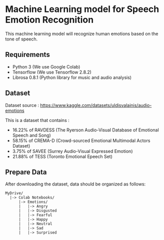 # Machine Learning model for Speech Emotion Recognition
This machine learning model will recognize human emotions based on the tone of speech.
## Requirements
  * Python 3 (We use Google Colab)
  * Tensorflow (We use Tensorflow 2.8.2)
  * Librosa 0.8.1 (Python library for music and audio analysis)

## Dataset
  Dataset source : https://www.kaggle.com/datasets/uldisvalainis/audio-emotions
  
  This is a dataset that contains : 
   * 16.22% of RAVDESS (The Ryerson Audio-Visual Database of Emotional Speech and Song)
   * 58.15% of CREMA-D (Crowd-sourced Emotional Multimodal Actors Dataset)
   * 3.75% of SAVEE (Surrey Audio-Visual Expressed Emotion)
   * 21.88% of TESS (Toronto Emotional Epeech Set)

## Prepare Data
  After downloading the dataset, data should be organized as follows:

   ```
   MyDrive/
     |-> Colab Notebooks/
         |-> Emotions/
         |   |-> Angry
         |   |-> Disgusted
         |   |-> Fearful
         |   |-> Happy
         |   |-> Neutral
         |   |-> Sad
         |   |-> Surprised
        
   ```
